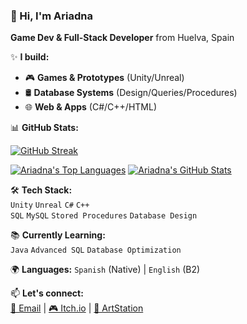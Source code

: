 ### 👋 Hi, I'm Ariadna  
**Game Dev & Full-Stack Developer** from Huelva, Spain  

✨ **I build:**  
- 🎮 **Games & Prototypes** (Unity/Unreal)
- 🛢️ **Database Systems** (Design/Queries/Procedures)  
- 🌐 **Web & Apps** (C#/C++/HTML)  

📊 **GitHub Stats:**  

[![GitHub Streak](https://streak-stats.demolab.com/?user=Ariadna5D&theme=dark)](https://git.io/streak-stats)

[![Ariadna's Top Languages](https://github-readme-stats.vercel.app/api/top-langs/?username=Ariadna5D&layout=compact&theme=dark)](https://github.com/Ariadna5D)
[![Ariadna's GitHub Stats](https://github-readme-stats.vercel.app/api?username=Ariadna5D&show_icons=true&theme=dark)](https://github.com/Ariadna5D)

🛠️ **Tech Stack:**  
`Unity` `Unreal` `C#` `C++`  
`SQL` `MySQL` `Stored Procedures` `Database Design`  

📚 **Currently Learning:**  
`Java` `Advanced SQL` `Database Optimization`  

🌍 **Languages:** `Spanish` (Native) | `English` (B2)  

📫 **Let's connect:**  
[📧 Email](mailto:ariadnadelgadodev@gmail.com) | [🎮 Itch.io](https://ariadna5d.itch.io/) | [🎨 ArtStation](https://www.artstation.com/ariadna5d)  
